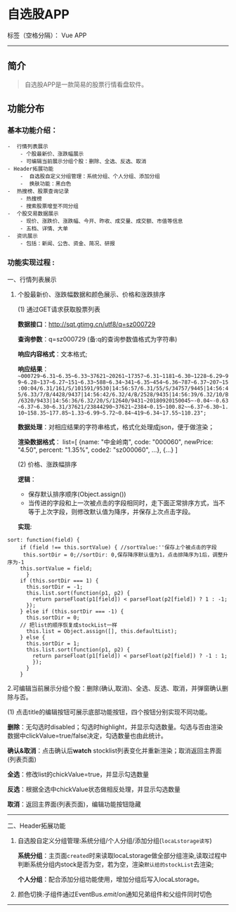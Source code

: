 # 自选股APP

标签（空格分隔）： Vue APP

---

## 简介
> 自选股APP是一款简易的股票行情看盘软件。

## 功能分布
### 基本功能介绍：
    -  行情列表展示
        - 个股最新价、涨跌幅展示
        - 可编辑当前展示分组个股：删除、全选、反选、取消
    - Header拓展功能
        -  自选股自定义分组管理：系统分组、个人分组、添加分组
        -  换肤功能：黑白色
    -  热搜榜、股票查询记录
        - 热搜榜
        - 搜索股票增至不同分组
    -  个股交易数据展示
        - 现价、涨跌价、涨跌幅、今开、昨收、成交量、成交额、市值等信息
        - 五档、详情、大单
    -  资讯展示
        - 包括：新闻、公告、资金、简况、研报 

### 功能实现过程 :
一、行情列表展示
1. 个股最新价、涨跌幅数据和颜色展示、价格和涨跌排序

    (1) 通过GET请求获取股票列表

   **数据接口**：http://sqt.gtimg.cn/utf8/q=sz000729

   **查询参数**：q=sz000729  (备:q的查询参数值格式为字符串)

   **响应内容格式**：文本格式;

   **响应结果**：
`~000729~6.31~6.35~6.33~37621~20261~17357~6.31~1181~6.30~1228~6.29~99~6.28~137~6.27~151~6.33~588~6.34~341~6.35~454~6.36~787~6.37~207~15:00:04/6.31/161/S/101591/9530|14:56:57/6.31/55/S/34757/9445|14:56:45/6.33/7/B/4428/9437|14:56:42/6.32/4/B/2528/9435|14:56:39/6.32/10/B/6320/9433|14:56:36/6.32/20/S/12640/9431~20180920150045~-0.04~-0.63~6.37~6.30~6.31/37621/23844290~37621~2384~0.15~100.82~~6.37~6.30~1.10~158.35~177.85~1.33~6.99~5.72~0.84~419~6.34~17.55~110.23";`

   **数据处理**：对相应结果的字符串格式，格式化处理成json，便于做渲染；

   **渲染数据格式**：
   list=[
     {name: "中金岭南", code: "000060", newPrice: "4.50", percent: "1.35%", code2: "sz000060", …},
     {...}
    ]


   (2) 价格、涨跌幅排序

   **逻辑**：
    * 保存默认排序顺序(Object.assign())
    * 当传进的字段和上一次被点击的字段相同时，走下面正常排序方式，当不等于上次字段，则修改默认值为降序，并保存上次点击字段。
   
   **实现**:
```
sort: function(field) {
    if (field !== this.sortValue) { //sortValue:''保存上个被点击的字段
     this.sortDir = 0;//sortDir: 0,保存降序默认值为1，点击排降序为1后，调整升序为-1
    this.sortValue = field;
      }
    if (this.sortDir === 1) {
      this.sortDir = -1;
      this.list.sort(function(p1, p2) {
        return parseFloat(p1[field]) < parseFloat(p2[field]) ? 1 : -1;
      });
    } else if (this.sortDir === -1) {
      this.sortDir = 0;
    // 把list的顺序恢复成stockList一样
      this.list = Object.assign([], this.defaultList);
    } else {
      this.sortDir = 1;
      this.list.sort(function(p1, p2) {
        return parseFloat(p1[field]) < parseFloat(p2[field]) ? -1 : 1;
        });
      }
    }
```
2.可编辑当前展示分组个股：删除(确认,取消)、全选、反选、取消，并弹窗确认删除与否。

(1) 点击title的编辑按钮可展示底部功能按钮，四个按钮分别实现不同功能。

**删除**：无勾选时disabled；勾选时highlight，并显示勾选数量。勾选与否由渲染数据中clickValue=true/false决定，勾选数量也由此统计。

**确认&取消**：点击确认后**watch** stocklist列表变化并重新渲染；取消返回主界面(列表页面)

**全选**：修改list的chickValue=true，并显示勾选数量

**反选**：根据全选中chickValue状态做相反处理，并显示勾选数量

**取消**：返回主界面(列表页面)，编辑功能按钮隐藏

---
二、Header拓展功能
1. 自选股自定义分组管理:系统分组/个人分组/添加分组(`locaLstorage读写`)

    **系统分组**：主页面`created`时来读取locaLstorage做全部分组渲染,读取过程中判断系统分组内stock是否为空，若为空，渲染`默认给的stockList`去渲染;

    **个人分组**：配合添加分组功能使用，增加分组后写入locaLstorage。

2. 颜色切换:子组件通过EventBus.$emit/$on通知兄弟组件和父组件同时切色
---
